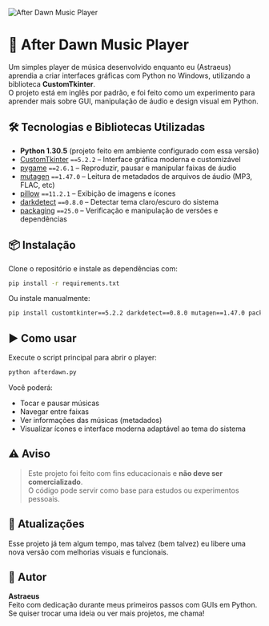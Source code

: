 ![After Dawn Music Player]([https://i.ibb.co/FXN19g5/afterdawnmp.png])

# 🎵 After Dawn Music Player

Um simples player de música desenvolvido enquanto eu (Astraeus) aprendia a criar interfaces gráficas com Python no Windows, utilizando a biblioteca **CustomTkinter**.  
O projeto está em inglês por padrão, e foi feito como um experimento para aprender mais sobre GUI, manipulação de áudio e design visual em Python.

## 🛠 Tecnologias e Bibliotecas Utilizadas

- **Python 1.30.5** (projeto feito em ambiente configurado com essa versão)
- [CustomTkinter](https://github.com/TomSchimansky/CustomTkinter) `==5.2.2` – Interface gráfica moderna e customizável
- [pygame](https://www.pygame.org/) `==2.6.1` – Reproduzir, pausar e manipular faixas de áudio
- [mutagen](https://mutagen.readthedocs.io/) `==1.47.0` – Leitura de metadados de arquivos de áudio (MP3, FLAC, etc)
- [pillow](https://python-pillow.org/) `==11.2.1` – Exibição de imagens e ícones
- [darkdetect](https://pypi.org/project/darkdetect/) `==0.8.0` – Detectar tema claro/escuro do sistema
- [packaging](https://pypi.org/project/packaging/) `==25.0` – Verificação e manipulação de versões e dependências

## 📦 Instalação

Clone o repositório e instale as dependências com:

```bash
pip install -r requirements.txt
```

Ou instale manualmente:

```bash
pip install customtkinter==5.2.2 darkdetect==0.8.0 mutagen==1.47.0 packaging==25.0 pillow==11.2.1 pygame==2.6.1
```

## ▶️ Como usar

Execute o script principal para abrir o player:

```bash
python afterdawn.py
```

Você poderá:

- Tocar e pausar músicas
- Navegar entre faixas
- Ver informações das músicas (metadados)
- Visualizar ícones e interface moderna adaptável ao tema do sistema

## ⚠️ Aviso

> Este projeto foi feito com fins educacionais e **não deve ser comercializado**.  
> O código pode servir como base para estudos ou experimentos pessoais.

## 🔄 Atualizações

Esse projeto já tem algum tempo, mas talvez (bem talvez) eu libere uma nova versão com melhorias visuais e funcionais.

## 👤 Autor

**Astraeus**  
Feito com dedicação durante meus primeiros passos com GUIs em Python.  
Se quiser trocar uma ideia ou ver mais projetos, me chama!
